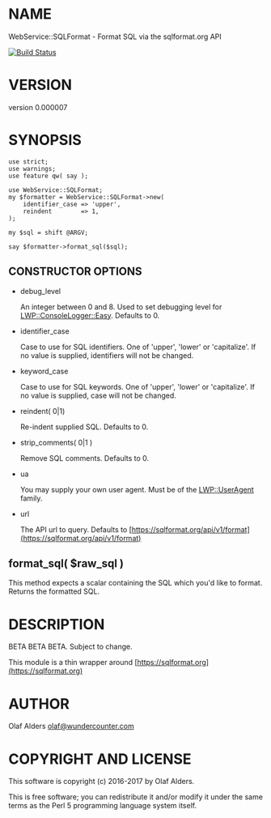 # NAME

WebService::SQLFormat - Format SQL via the sqlformat.org API

[![Build Status](https://travis-ci.org/oalders/webservice-sqlformat.png?branch=master)](https://travis-ci.org/oalders/webservice-sqlformat)

# VERSION

version 0.000007

# SYNOPSIS

    use strict;
    use warnings;
    use feature qw( say );

    use WebService::SQLFormat;
    my $formatter = WebService::SQLFormat->new(
        identifier_case => 'upper',
        reindent        => 1,
    );

    my $sql = shift @ARGV;

    say $formatter->format_sql($sql);

## CONSTRUCTOR OPTIONS

- debug\_level

    An integer between 0 and 8.  Used to set debugging level for
    [LWP::ConsoleLogger::Easy](https://metacpan.org/pod/LWP::ConsoleLogger::Easy).  Defaults to 0.

- identifier\_case

    Case to use for SQL identifiers.  One of 'upper', 'lower' or 'capitalize'.  If
    no value is supplied, identifiers will not be changed.

- keyword\_case

    Case to use for SQL keywords.  One of 'upper', 'lower' or 'capitalize'.  If no
    value is supplied, case will not be changed.

- reindent( 0|1)

    Re-indent supplied SQL.  Defaults to 0.

- strip\_comments( 0|1 )

    Remove SQL comments.  Defaults to 0.

- ua

    You may supply your own user agent.  Must be of the [LWP::UserAgent](https://metacpan.org/pod/LWP::UserAgent) family.

- url

    The API url to query.  Defaults to [https://sqlformat.org/api/v1/format](https://sqlformat.org/api/v1/format)

## format\_sql( $raw\_sql )

This method expects a scalar containing the SQL which you'd like to format.
Returns the formatted SQL.

# DESCRIPTION

BETA BETA BETA.  Subject to change.

This module is a thin wrapper around [https://sqlformat.org](https://sqlformat.org)

# AUTHOR

Olaf Alders <olaf@wundercounter.com>

# COPYRIGHT AND LICENSE

This software is copyright (c) 2016-2017 by Olaf Alders.

This is free software; you can redistribute it and/or modify it under
the same terms as the Perl 5 programming language system itself.
